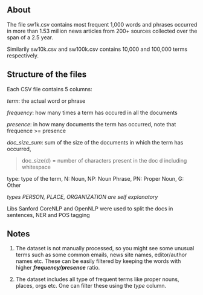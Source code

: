 ## About

The file sw1k.csv contains most frequent 1,000 words and phrases occurred in more than 1.53 million news articles from 200+ sources collected over the span of a 2.5 year. 

Similarily sw10k.csv and sw100k.csv contains 10,000 and 100,000 terms respectively.

## Structure of the files

Each CSV file contains 5 columns:


*term*: the actual word or phrase


*frequency*: how many times a term has occured in all the documents


*presence*: in how many documents the term has occurred, note that frequence >= presence


*doc_size_sum*: sum of the size of the documents in which the term has occurred, 

> doc_size(d) = number of characters present in the doc d including whitespace


type: type of the term, N: Noun, NP: Noun Phrase, PN: Proper Noun, G: Other

*types PERSON, PLACE, ORGANIZATION are self explanatory*

Libs Sanford CoreNLP and OpenNLP were used to split the docs in sentences, NER and POS tagging


## Notes
1. The dataset is not manually processed, so you might see some unusual terms such as some common emails, news site names, editor/author names etc. These can be easily filtered by keeping the words with higher ***frequency/presence*** ratio. 

2. The dataset includes all type of frequent terms like proper nouns, places, orgs etc. One can filter these using the *type* column. 
